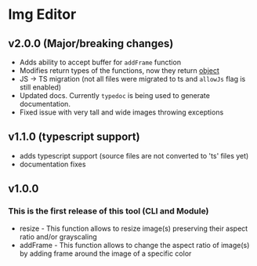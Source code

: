 # Img Editor
## v2.0.0 (Major/breaking changes)
- Adds ability to accept buffer for `addFrame` function
- Modifies return types of the functions, now they return [object](modules/imgEditor_types.md#processedimagesinfo)
- JS -> TS migration (not all files were migrated to ts and `allowJs` flag is still enabled)
- Updated docs. Currently `typedoc` is being used to generate documentation.
- Fixed issue with very tall and wide images throwing exceptions

## v1.1.0 (typescript support)
- adds typescript support (source files are not converted to 'ts' files yet)
- documentation fixes

## v1.0.0
### This is the first release of this tool (CLI and Module)
- resize - This function allows to resize image(s) preserving their aspect ratio and/or grayscaling
- addFrame - This function allows to change the aspect ratio of image(s) by adding frame around the image of a specific color